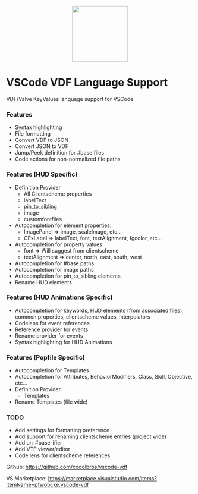 <p align="center"><img src="https://raw.githubusercontent.com/cooolbros/vscode-vdf/main/icon.png" width="150"></p>

# VSCode VDF Language Support

VDF/Valve KeyValues language support for VSCode

### Features
 - Syntax highlighting
 - File formatting
 - Convert VDF to JSON
 - Convert JSON to VDF
 - Jump/Peek definition for #base files
 - Code actions for non-normalized file paths

### Features (HUD Specific)
 - Definition Provider
    - All Clientscheme properties
    - labelText
    - pin_to_sibling
    - image
    - customfontfiles
 - Autocompletion for element properties:
    - ImagePanel => image, scaleImage, etc...
    - CExLabel => labelText, font, textAlignment, fgcolor, etc...
 - Autocompletion for property values
    - font => Will suggest from clientscheme
    - textAlignment => center, north, east, south, west
 - Autocompletion for #base paths
 - Autocompletion for image paths
 - Autocompletion for pin_to_sibling elements
 - Rename HUD elements

### Features (HUD Animations Specific)
 - Autocompletion for keywords, HUD elements (from associated files), common properties, clientscheme values, interpolators
 - Codelens for event references
 - Reference provider for events
 - Rename provider for events
 - Syntax highlighting for HUD Animations

### Features (Popfile Specific)
 - Autocompletion for Templates
 - Autocompletion for Attributes, BehaviorModifiers, Class, Skill, Objective, etc...
 - Definition Provider
   - Templates
 - Rename Templates (file wide)

### TODO
 - Add settings for formatting preference
 - Add support for renaming clientscheme entries (project wide)
 - Add un-#base-ifier
 - Add VTF viewer/editor
 - Code lens for clientscheme references

Github: https://github.com/cooolbros/vscode-vdf

VS Marketplace: https://marketplace.visualstudio.com/items?itemName=pfwobcke.vscode-vdf
